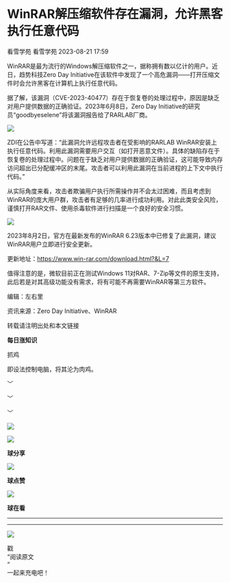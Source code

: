#  WinRAR解压缩软件存在漏洞，允许黑客执行任意代码   
看雪学苑  看雪学苑   2023-08-21 17:59  
  
WinRAR是最为流行的Windows解压缩软件之一，据称拥有数以亿计的用户。近日，趋势科技Zero Day Initiative在该软件中发现了一个高危漏洞——打开压缩文件时会允许黑客在计算机上执行任意代码。  
  
  
据了解，该漏洞（CVE-2023-40477）存在于恢复卷的处理过程中，原因是缺乏对用户提供数据的正确验证。2023年6月8日，Zero Day Initiative的研究员“goodbyeselene”将该漏洞报告给了RARLAB厂商。  
  
  
![](https://mmbiz.qpic.cn/sz_mmbiz_png/1UG7KPNHN8EnKARAaBew7OmHqWmDdjsNa0YicZwsavNfrKu3CTagERXeYy8yBxe3J030MFAUrLckkxtgWxGR2rg/640?wx_fmt=png "")  
  
  
ZDI在公告中写道：“此漏洞允许远程攻击者在受影响的RARLAB WinRAR安装上执行任意代码。利用此漏洞需要用户交互（如打开恶意文件）。具体的缺陷存在于恢复卷的处理过程中。问题在于缺乏对用户提供数据的正确验证，这可能导致内存访问超出已分配缓冲区的末尾。攻击者可以利用此漏洞在当前进程的上下文中执行代码。”  
  
  
从实际角度来看，攻击者欺骗用户执行所需操作并不会太过困难，而且考虑到WinRAR的庞大用户群，攻击者有足够的几率进行成功利用。对此此类安全风险，谨慎打开RAR文件、使用杀毒软件进行扫描是一个良好的安全习惯。  
  
  
![](https://mmbiz.qpic.cn/sz_mmbiz_png/1UG7KPNHN8EnKARAaBew7OmHqWmDdjsNm69GO4pIBuaknM9lUoLJiaT8RvKvPTziaMtyvZKJ4wey3HriaSKubdmFw/640?wx_fmt=png "")  
  
  
2023年8月2日，官方在最新发布的WinRAR 6.23版本中已修复了此漏洞，建议WinRAR用户立即进行安全更新。  
  
更新地址：https://www.win-rar.com/download.html?&L=7  
  
  
值得注意的是，微软目前正在测试Windows 11对RAR、7-Zip等文件的原生支持，此后若是对其高级功能没有需求，将有可能不再需要WinRAR等第三方软件。  
  
  
  
编辑：左右里  
  
资讯来源：Zero Day Initiative、WinRAR  
  
转载请注明出处和本文链接  
  
  
**每日涨知识**  
  
抓鸡   
  
即设法控制电脑，将其沦为肉鸡。  
  
  
﹀  
  
﹀  
  
﹀  
  
  
![](https://mmbiz.qpic.cn/mmbiz_jpg/Uia4617poZXP96fGaMPXib13V1bJ52yHq9ycD9Zv3WhiaRb2rKV6wghrNa4VyFR2wibBVNfZt3M5IuUiauQGHvxhQrA/640?wx_fmt=jpeg "")  
  
![](https://mmbiz.qpic.cn/sz_mmbiz_gif/1UG7KPNHN8E9S6vNnUMRCOictT4PicNGMgHmsIkOvEno4oPVWrhwQCWNRTquZGs2ZLYic8IJTJBjxhWVoCa47V9Rw/640?wx_fmt=gif "")  
  
**球分享**  
  
![](https://mmbiz.qpic.cn/sz_mmbiz_gif/1UG7KPNHN8E9S6vNnUMRCOictT4PicNGMgHmsIkOvEno4oPVWrhwQCWNRTquZGs2ZLYic8IJTJBjxhWVoCa47V9Rw/640?wx_fmt=gif "")  
  
**球点赞**  
  
![](https://mmbiz.qpic.cn/sz_mmbiz_gif/1UG7KPNHN8E9S6vNnUMRCOictT4PicNGMgHmsIkOvEno4oPVWrhwQCWNRTquZGs2ZLYic8IJTJBjxhWVoCa47V9Rw/640?wx_fmt=gif "")  
  
**球在看**  
  
****  
****  
  
![](https://mmbiz.qpic.cn/mmbiz_gif/1UG7KPNHN8FxuBNT7e2ZEfQZgBuH2GkFjvK4tzErD5Q56kwaEL0N099icLfx1ZvVvqzcRG3oMtIXqUz5T9HYKicA/640?wx_fmt=gif "")  
  
戳  
“阅读原文  
”  
一起来充电吧！  
  
